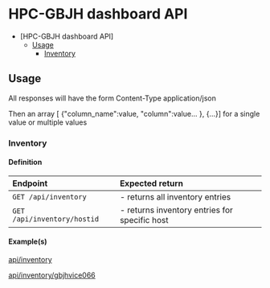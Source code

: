 # HPC-GBJH dashboard  API

- [HPC-GBJH dashboard API]
  - [Usage](#usage)
    - [Inventory](#inventory)

## Usage

All responses will have the form
Content-Type application/json

Then an array [ {"column_name":value, "column":value... }, {...}]
for a single value or multiple values

### Inventory

#### Definition

| Endpoint                       | Expected return                               |
|:-------------------------------|:----------------------------------------------|
| `GET /api/inventory`           | - returns all inventory entries               |
| `GET /api/inventory/hostid`    | - returns inventory entries for specific host |

#### Example(s)

[api/inventory](./inventory)

[api/inventory/gbjhvice066](./inventory/gbjhvice066)
